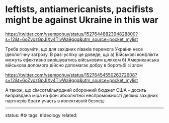 # leftists, antiamericanists, pacifists might be against Ukraine in this war

https://twitter.com/vsempohuy/status/1527644882394828800?s=12&t=6oZvozGpJIXv4TivWa9ggg&utm_source=pocket_mylist

Треба розуміти, що для західних ліваків перемога України несе ідеологічну загрозу. В разі успіху це доведе, що а) Військові конфлікти можуть ефективно вирішуватись військовим шляхом б) Американська військова допомога дійсно допомагає добру в боротьбі зі злом

https://twitter.com/vsempohuy/status/1527645455026372608?s=12&t=6oZvozGpJIXv4TivWa9ggg&utm_source=pocket_mylist

А також, що сімсотмільярдний оборонний бюджет США – досить виправдана міра на фоні абсолютної неспроможності деяких західних партнерів брати участь в колективній безпеці

---
status: #⚙️ 
tags: #ideology 
related: 